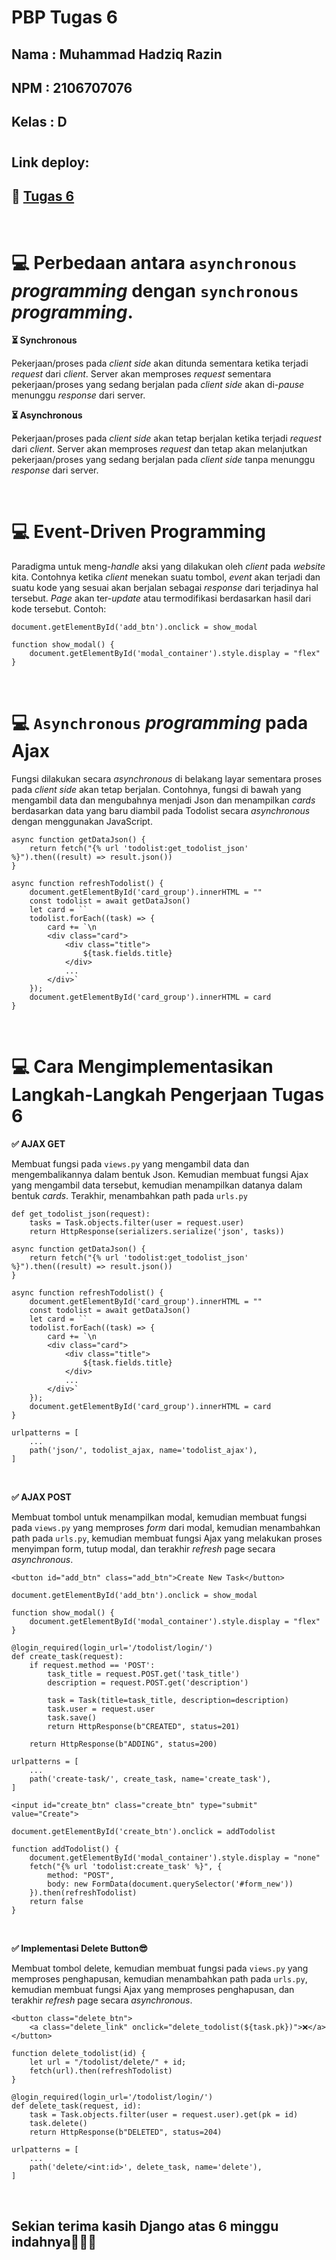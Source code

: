 # **PBP Tugas 6**

## **Nama**     : Muhammad Hadziq Razin
## **NPM**      : 2106707076
## **Kelas**    : D

#

## Link deploy:
## 🔗 **[Tugas 6](http://pbp-tugas2-hadziq.herokuapp.com/todolist/json)**

<br>

# **💻 Perbedaan antara `asynchronous` _programming_ dengan `synchronous` _programming_.**

**⏳ Synchronous**

Pekerjaan/proses pada _client side_ akan ditunda sementara ketika terjadi _request_ dari _client_. Server akan memproses _request_ sementara pekerjaan/proses yang sedang berjalan pada _client side_ akan di-_pause_ menunggu _response_ dari server.

**⏳ Asynchronous**

Pekerjaan/proses pada _client side_ akan tetap berjalan ketika terjadi _request_ dari _client_. Server akan memproses _request_ dan tetap akan melanjutkan pekerjaan/proses yang sedang berjalan pada _client side_ tanpa menunggu _response_ dari server.

<br>

# **💻 Event-Driven Programming**

Paradigma untuk meng-_handle_ aksi yang dilakukan oleh _client_ pada _website_ kita. Contohnya ketika _client_ menekan suatu tombol, _event_ akan terjadi dan suatu kode yang sesuai akan berjalan sebagai _response_ dari terjadinya hal tersebut. _Page_ akan ter-_update_ atau termodifikasi berdasarkan hasil dari kode tersebut. Contoh:
```
document.getElementById('add_btn').onclick = show_modal

function show_modal() {
    document.getElementById('modal_container').style.display = "flex"
}
```

<br>

# 💻 **`Asynchronous` _programming_ pada Ajax**

Fungsi dilakukan secara _asynchronous_ di belakang layar sementara proses pada _client side_ akan tetap berjalan. Contohnya, fungsi di bawah yang mengambil data dan mengubahnya menjadi Json dan menampilkan _cards_ berdasarkan data yang baru diambil pada Todolist secara _asynchronous_ dengan menggunakan JavaScript.
```
async function getDataJson() {
    return fetch("{% url 'todolist:get_todolist_json' %}").then((result) => result.json())
}

async function refreshTodolist() {
    document.getElementById('card_group').innerHTML = ""
    const todolist = await getDataJson()
    let card = ``
    todolist.forEach((task) => {
        card += `\n
        <div class="card">
            <div class="title">
                ${task.fields.title}
            </div>
            ...
        </div>`
    });
    document.getElementById('card_group').innerHTML = card
}
```
<br>

# 💻 **Cara Mengimplementasikan Langkah-Langkah Pengerjaan Tugas 6**

**✅ AJAX GET**

Membuat fungsi pada `views.py` yang mengambil data dan mengembalikannya dalam bentuk Json. Kemudian membuat fungsi Ajax yang mengambil data tersebut, kemudian menampilkan datanya dalam bentuk _cards_. Terakhir, menambahkan path pada `urls.py`
```
def get_todolist_json(request):
    tasks = Task.objects.filter(user = request.user)
    return HttpResponse(serializers.serialize('json', tasks))
```
```
async function getDataJson() {
    return fetch("{% url 'todolist:get_todolist_json' %}").then((result) => result.json())
}

async function refreshTodolist() {
    document.getElementById('card_group').innerHTML = ""
    const todolist = await getDataJson()
    let card = ``
    todolist.forEach((task) => {
        card += `\n
        <div class="card">
            <div class="title">
                ${task.fields.title}
            </div>
            ...
        </div>`
    });
    document.getElementById('card_group').innerHTML = card
}
```
```
urlpatterns = [
    ...
    path('json/', todolist_ajax, name='todolist_ajax'),
]
```

<br>

**✅ AJAX POST**

Membuat tombol untuk menampilkan modal, kemudian membuat fungsi pada `views.py` yang memproses _form_ dari modal, kemudian menambahkan path pada `urls.py`, kemudian membuat fungsi Ajax yang melakukan proses menyimpan form, tutup modal, dan terakhir _refresh_ page secara _asynchronous_.
```
<button id="add_btn" class="add_btn">Create New Task</button>

document.getElementById('add_btn').onclick = show_modal

function show_modal() {
    document.getElementById('modal_container').style.display = "flex"
}
```
```
@login_required(login_url='/todolist/login/')
def create_task(request):
    if request.method == 'POST':
        task_title = request.POST.get('task_title')
        description = request.POST.get('description')

        task = Task(title=task_title, description=description)
        task.user = request.user
        task.save()
        return HttpResponse(b"CREATED", status=201)
    
    return HttpResponse(b"ADDING", status=200)
```
```
urlpatterns = [
    ...
    path('create-task/', create_task, name='create_task'),
]
```
```
<input id="create_btn" class="create_btn" type="submit" value="Create">

document.getElementById('create_btn').onclick = addTodolist

function addTodolist() {
    document.getElementById('modal_container').style.display = "none"
    fetch("{% url 'todolist:create_task' %}", {
        method: "POST",
        body: new FormData(document.querySelector('#form_new'))
    }).then(refreshTodolist)
    return false
}
```
<br>

**✅ Implementasi Delete Button😎**

Membuat tombol delete, kemudian membuat fungsi pada `views.py` yang memproses penghapusan, kemudian menambahkan path pada `urls.py`, kemudian membuat fungsi Ajax yang memproses penghapusan, dan terakhir _refresh_ page secara _asynchronous_.
```
<button class="delete_btn">
    <a class="delete_link" onclick="delete_todolist(${task.pk})">❌</a>
</button>

function delete_todolist(id) {
    let url = "/todolist/delete/" + id;
    fetch(url).then(refreshTodolist)
}
```
```
@login_required(login_url='/todolist/login/')
def delete_task(request, id):
    task = Task.objects.filter(user = request.user).get(pk = id)
    task.delete()
    return HttpResponse(b"DELETED", status=204)
```
```
urlpatterns = [
    ...
    path('delete/<int:id>', delete_task, name='delete'),
]
```
<br>

## **Sekian terima kasih Django atas 6 minggu indahnya🥺🙏🏻**